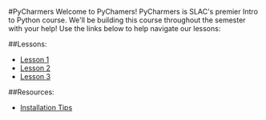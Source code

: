 #PyCharmers
Welcome to PyChamers! PyCharmers is SLAC's premier Intro to Python course. We'll be building this course throughout the semester with your help!
Use the links below to help navigate our lessons:

##Lessons:

* [Lesson 1](./lesson1/README.md)
* [Lesson 2](./lesson2/README.md)
* [Lesson 3](./lesson3/README.md)

##Resources:
* [Installation Tips](./installations.md)

